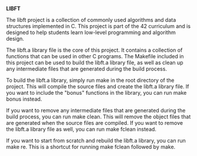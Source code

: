 **LIBFT**

The libft project is a collection of commonly used algorithms and data structures implemented in C. This project is part of the 42 curriculum and is designed to help students learn low-level programming and algorithm design.

The libft.a library file is the core of this project. It contains a collection of functions that can be used in other C programs. The Makefile included in this project can be used to build the libft.a library file, as well as clean up any intermediate files that are generated during the build process.

To build the libft.a library, simply run make in the root directory of the project. This will compile the source files and create the libft.a library file. If you want to include the "bonus" functions in the library, you can run make bonus instead.

If you want to remove any intermediate files that are generated during the build process, you can run make clean. This will remove the object files that are generated when the source files are compiled. If you want to remove the libft.a library file as well, you can run make fclean instead.

If you want to start from scratch and rebuild the libft.a library, you can run make re. This is a shortcut for running make fclean followed by make.

